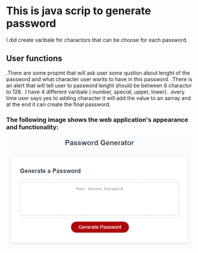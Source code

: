 # This is java scrip to generate password
I did create varibale for charactors that can be choose for each password.

## User functions

.There are some propmt that will ask user some qustion about lenght of the password and what character user wants to have in this password.
.There is an alert that will tell user to password lenght should be between 8 charactor to 128.
.I have 4 different varibale ( number, special, upper, lower).
.every time user says yes to adding character it will add the value to an aarray and at the end it can create the final password. 

### The following image shows the web application's appearance and functionality:
![passwordgenerator image](https://github.com/samiyeahsan/passwordgenerator-html/blob/main/assets//passwordpic.png?raw=true)



